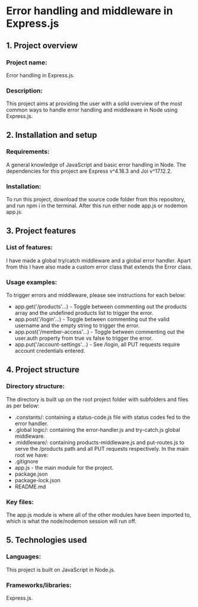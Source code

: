 # Error handling and middleware in Express.js

## 1. Project overview

### **Project name:**

Error handling in Express.js.

### **Description:**

This project aims at providing the user with a solid overview of the most common ways to handle error handling and middleware in Node using Express.js.

## 2. Installation and setup

### **Requirements:**

A general knowledge of JavaScript and basic error handling in Node. The dependencies for this project are Express v^4.18.3 and Joi v^17.12.2.

### **Installation:**

To run this project, download the source code folder from this repository, and run npm i in the terminal. After this run either node app.js or nodemon app.js.

## 3. Project features

### **List of features:**

I have made a global try/catch middleware and a global error handler. Apart from this I have also made a custom error class that extends the Error class.

### **Usage examples:**

To trigger errors and middleware, please see instructions for each below:

- app.get('/products'...) - Toggle between commenting out the products array and the undefined products list to trigger the error.
- app.post('/login'...) - Toggle between commenting out the valid username and the empty string to trigger the error.
- app.post('/member-access'...) - Toggle between commenting out the user.auth property from true vs false to trigger the error.
- app.put('/account-settings'...) - See /login, all PUT requests require account credentials entered.

## 4. Project structure

### **Directory structure:**

The directory is built up on the root project folder with subfolders and files as per below:

- .constants/: containing a status-code.js file with status codes fed to the error handler.
- .global logic/: containing the error-handler.js and try-catch.js global middleware.
- .middleware/: containing products-middleware.js and put-routes.js to serve the /products path and all PUT requests respectively.
  In the main root we have:
- .gitignore
- app.js - the main module for the project.
- package.json
- package-lock.json
- README.md

### **Key files:**

The app.js module is where all of the other modules have been imported to, which is what the node/nodemon session will run off.

## 5. Technologies used

### **Languages:**

This project is built on JavaScript in Node.js.

### **Frameworks/libraries:**

Express.js.
